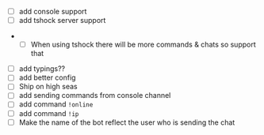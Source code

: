 - [ ] add console support
- [ ] add tshock server support
- - [ ] When using tshock there will be more commands & chats so support that
- [ ] add typings??
- [ ] add better config
- [ ] Ship on high seas
- [ ] add sending commands from console channel
- [ ] add command `!online`
- [ ] add command `!ip`
- [ ] Make the name of the bot reflect the user who is sending the chat